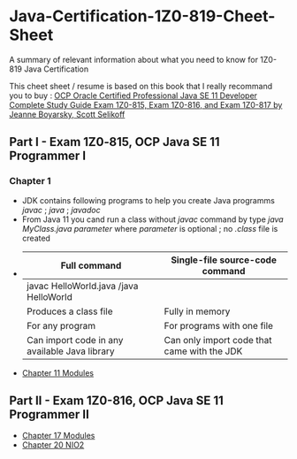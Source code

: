 # Java-Certification-1Z0-819-Cheet-Sheet
A summary of relevant information about what you need to know for 1Z0-819 Java Certification

This cheet sheet / resume is based on this book that I really recommand you to buy : [OCP Oracle Certified Professional Java SE 11 Developer Complete Study Guide Exam 1Z0-815, Exam 1Z0-816, and Exam 1Z0-817 by Jeanne Boyarsky, Scott Selikoff](https://www.wiley.com/en-gb/OCP+Oracle+Certified+Professional+Java+SE+11+Developer+Complete+Study+Guide%3A+Exam+1Z0+815%2C+Exam+1Z0+816%2C+and+Exam+1Z0+817-p-9781119619130)
## Part I - Exam 1Z0‐815, OCP Java SE 11 Programmer I
### Chapter 1 
  -  JDK contains following programs to help you create Java programms *javac* ; *java* ; *javadoc* 
  -  From Java 11 you cand run a class without *javac* command by type *java MyClass.java parameter* where *parameter* is optional ; no *.class* file is created
  -   | Full command                                  | Single-file source-code command             |
      | --------------------------------------------- |---------------------------------------------|
      | javac HelloWorld.java /java HelloWorld                            |                                             
      | Produces a class file                         | Fully in memory                             |
      | For any program                               | For programs with one file                  |
      | Can import code in any available Java library | Can only import code that came with the JDK |
  - [Chapter 11 Modules](https://github.com/mateisilviu/Java-Certification-1Z0-819-Cheet-Sheet/blob/main/Chapter%2011%20Modules.md)  

## Part II - Exam 1Z0-816, OCP Java SE 11 Programmer II
  - [Chapter 17 Modules](https://github.com/mateisilviu/Java-Certification-1Z0-819-Cheet-Sheet/blob/main/Chapter%2017%20Modules.md)
  - [Chapter 20 NIO2](https://github.com/mateisilviu/Java-Certification-1Z0-819-Cheet-Sheet/blob/main/Chapter%2020%20NIO2.md)  


  
  
